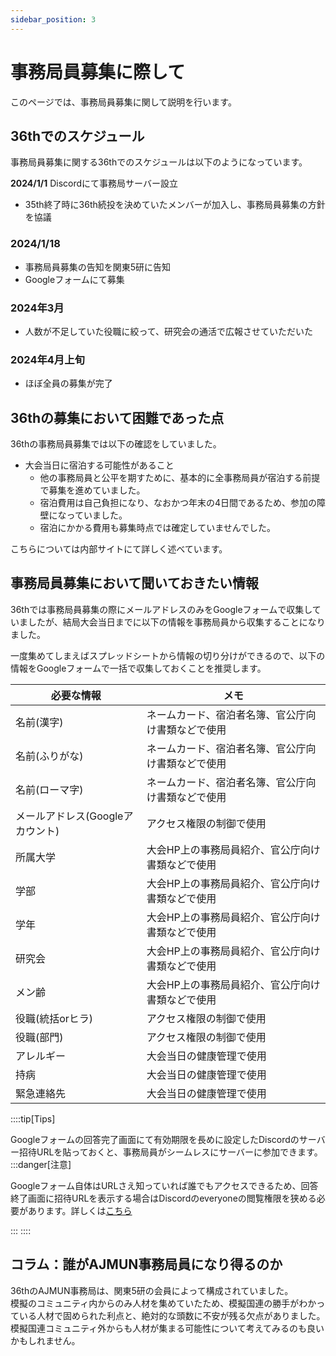 ```yaml
---
sidebar_position: 3
---
```


# 事務局員募集に際して
このページでは、事務局員募集に関して説明を行います。

## 36thでのスケジュール

事務局員募集に関する36thでのスケジュールは以下のようになっています。

**2024/1/1** Discordにて事務局サーバー設立

- 35th終了時に36th続投を決めていたメンバーが加入し、事務局員募集の方針を協議

### 2024/1/18

- 事務局員募集の告知を関東5研に告知
- Googleフォームにて募集

### 2024年3月

- 人数が不足していた役職に絞って、研究会の通活で広報させていただいた

### 2024年4月上旬

- ほぼ全員の募集が完了

## 36thの募集において困難であった点

36thの事務局員募集では以下の確認をしていました。

- 大会当日に宿泊する可能性があること
  - 他の事務局員と公平を期すために、基本的に全事務局員が宿泊する前提で募集を進めていました。
  - 宿泊費用は自己負担になり、なおかつ年末の4日間であるため、参加の障壁になっていました。
  - 宿泊にかかる費用も募集時点では確定していませんでした。

こちらについては内部サイトにて詳しく述べています。

## 事務局員募集において聞いておきたい情報

36thでは事務局員募集の際にメールアドレスのみをGoogleフォームで収集していましたが、結局大会当日までに以下の情報を事務局員から収集することになりました。  

一度集めてしまえばスプレッドシートから情報の切り分けができるので、以下の情報をGoogleフォームで一括で収集しておくことを推奨します。


| 必要な情報                       | メモ                                               | 
| -------------------------------- | -------------------------------------------------- | 
| 名前(漢字)                       | ネームカード、宿泊者名簿、官公庁向け書類などで使用 | 
| 名前(ふりがな)                   | ネームカード、宿泊者名簿、官公庁向け書類などで使用 | 
| 名前(ローマ字)                   | ネームカード、宿泊者名簿、官公庁向け書類などで使用 | 
| メールアドレス(Googleアカウント) | アクセス権限の制御で使用                           | 
| 所属大学                         | 大会HP上の事務局員紹介、官公庁向け書類などで使用   | 
| 学部                             | 大会HP上の事務局員紹介、官公庁向け書類などで使用   | 
| 学年                             | 大会HP上の事務局員紹介、官公庁向け書類などで使用   | 
| 研究会                           | 大会HP上の事務局員紹介、官公庁向け書類などで使用   | 
| メン齢                           | 大会HP上の事務局員紹介、官公庁向け書類などで使用   | 
| 役職(統括orヒラ)                 | アクセス権限の制御で使用                           | 
| 役職(部門)                       | アクセス権限の制御で使用                           | 
| アレルギー                       | 大会当日の健康管理で使用                           | 
| 持病                             | 大会当日の健康管理で使用                           | 
| 緊急連絡先                       | 大会当日の健康管理で使用                           | 


::::tip[Tips]

Googleフォームの回答完了画面にて有効期限を長めに設定したDiscordのサーバー招待URLを貼っておくと、事務局員がシームレスにサーバーに参加できます。
:::danger[注意]

Googleフォーム自体はURLさえ知っていれば誰でもアクセスできるため、回答終了画面に招待URLを表示する場合はDiscordのeveryoneの閲覧権限を狭める必要があります。詳しくは[こちら](#)

:::
::::

## コラム：誰がAJMUN事務局員になり得るのか

36thのAJMUN事務局は、関東5研の会員によって構成されていました。  
模擬のコミュニティ内からのみ人材を集めていたため、模擬国連の勝手がわかっている人材で固められた利点と、絶対的な頭数に不安が残る欠点がありました。  
模擬国連コミュニティ外からも人材が集まる可能性について考えてみるのも良いかもしれません。  

